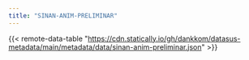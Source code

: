 ```yaml
---
title: "SINAN-ANIM-PRELIMINAR"
---
```


{{< remote-data-table "https://cdn.statically.io/gh/dankkom/datasus-metadata/main/metadata/data/sinan-anim-preliminar.json" >}}
